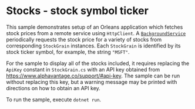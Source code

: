 # Stocks - stock symbol ticker

This sample demonstrates setup of an Orleans application which fetches stock prices from a remote service using `HttpClient`.
A [`BackgroundService`](https://docs.microsoft.com/aspnet/core/fundamentals/host/hosted-services#backgroundservice-base-class) periodically requests the stock price for a variety of stocks from corresponding `StockGrain` instances.
Each `StockGrain` is identified by its stock ticker symbol, for example, the string `"MSFT"`.

For the sample to display all of the stocks included, it requires replacing the `ApiKey` constant in `StockGrain.cs` with an API key obtained from https://www.alphavantage.co/support/#api-key.
The sample can be run without replacing this key, but a warning message may be printed with directions on how to obtain an API key.

To run the sample, execute `dotnet run`.
